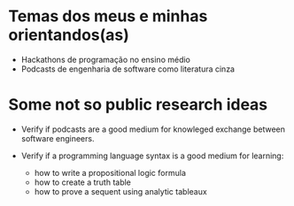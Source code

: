 # Temas dos meus e minhas orientandos(as)

- Hackathons de programação no ensino médio
- Podcasts de engenharia de software como literatura cinza

# Some not so public research ideas

- Verify if podcasts are a good medium for knowleged exchange between software engineers.

- Verify if a programming language syntax is a good medium for learning:
  -  how to write a propositional logic formula
  -  how to create a truth table
  -  how to prove a sequent using analytic tableaux

